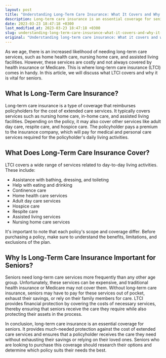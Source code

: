 ```yaml
---
layout: post
title: "Understanding Long-Term Care Insurance: What It Covers and Why It's Important for Seniors"
description: Long-term care insurance is an essential coverage for seniors, as it reimburses them for the cost of extended care services. This article explains what is covered and why it is important.
date: 2023-03-23 18:47:18 +0300
last_modified_at: 2023-03-23 18:47:18 +0300
slug: understanding-long-term-care-insurance-what-it-covers-and-why-it-s-important-for-seniors
original: "Understanding long-term care insurance: What it covers and why it's important for seniors."
---
```

As we age, there is an increased likelihood of needing long-term care services, such as home health care, nursing home care, and assisted living facilities. However, these services are costly and not always covered by health insurance or Medicare. This is where long-term care insurance (LTCI) comes in handy. In this article, we will discuss what LTCI covers and why it is vital for seniors.

## What Is Long-Term Care Insurance?

Long-term care insurance is a type of coverage that reimburses policyholders for the cost of extended care services. It typically covers services such as nursing home care, in-home care, and assisted living facilities. Depending on the policy, it may also cover other services like adult day care, respite care, and hospice care. The policyholder pays a premium to the insurance company, which will pay for medical and personal care services required for the policyholder's daily living activities.

## What Does Long-Term Care Insurance Cover?

LTCI covers a wide range of services related to day-to-day living activities. These include:

- Assistance with bathing, dressing, and toileting
- Help with eating and drinking
- Continence care
- Home health care services
- Adult day care services
- Hospice care
- Respite care
- Assisted living services
- Nursing home care services

It's important to note that each policy's scope and coverage differ. Before purchasing a policy, make sure to understand the benefits, limitations, and exclusions of the plan.

## Why Is Long-Term Care Insurance Important for Seniors?

Seniors need long-term care services more frequently than any other age group. Unfortunately, these services can be expensive, and traditional health insurance or Medicare may not cover them. Without long-term care insurance, seniors may have to pay for these services out of pocket, exhaust their savings, or rely on their family members for care. LTCI provides financial protection by covering the costs of necessary services, thereby ensuring that seniors receive the care they require while also protecting their assets in the process.

In conclusion, long-term care insurance is an essential coverage for seniors. It provides much-needed protection against the cost of extended care services and ensures that a policyholder receives the care they need without exhausting their savings or relying on their loved ones. Seniors who are looking to purchase this coverage should research their options and determine which policy suits their needs the best.